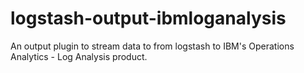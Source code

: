 # logstash-output-ibmloganalysis
An output plugin to stream data to from logstash to IBM's Operations Analytics - Log Analysis product.
